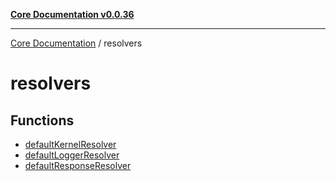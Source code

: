 [**Core Documentation v0.0.36**](../README.md)

***

[Core Documentation](../modules.md) / resolvers

# resolvers

## Functions

- [defaultKernelResolver](functions/defaultKernelResolver.md)
- [defaultLoggerResolver](functions/defaultLoggerResolver.md)
- [defaultResponseResolver](functions/defaultResponseResolver.md)
